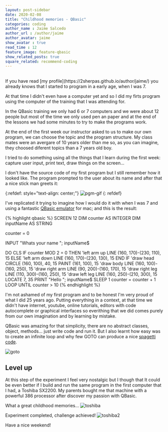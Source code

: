 ```yaml
---
layout: post-sidebar
date: 2020-02-08
title: "Childhood memories - QBasic"
categories: coding
author_name : Jaime Salcedo
author_url : /author/jaime
author_avatar: jaime
show_avatar : true
read_time : 12
feature_image: feature-qbasic
show_related_posts: true
square_related: recommend-coding
---
```


<br>
If you have read [my profile](https://2sherpas.github.io/author/jaime/) you already knows that I started to program in a early age, when I was 7.

At that time I didn't even have a computer yet and so I did my firts program using the computer of the training that I was attending for.

In the QBasic training we only had 6 or 7 computers and we were about 12 people but most of the time we only used pen an paper and at the end of the lessons we had some minutes to try to make the programs work.  

At the end of the first week our instructor asked to us to make our own program, we can choose the topic and the program structure. My class mates were an avergare of 10 years older than me so, as you can imagine, they choosed diferent topics than a 7 years old boy.

I tried to do something using all the things that I learn during the first week: capture user input, print text, draw things on the screen...

I don't have the source code of my first program but I still remember how it looked like.
The program prompted to the user about its name and after that a nice stick man greets it:

{:refdef: style="text-align: center;"}
![pgm-gif]({{site.url}}/{{site.baseurl}}img/post-assets/qbasic_img_0.gif)
{: refdef}

I've replicated it trying to imagine how I would do it with when I was 7 and using a fantastic [QBasic emulator](https://www.qb64.org/portal/) for mac; and this is the result:

{% highlight qbasic %}
SCREEN 12
DIM counter AS INTEGER
DIM inputName AS STRING

counter = 0

INPUT "Whats your name "; inputName$

DO
    CLS
    IF counter MOD 2 = 0 THEN
        'left arm up
        LINE (160, 170)-(230, 110), 15
    ELSE
        'left arm down
        LINE (160, 170)-(230, 130), 15
    END IF
    'draw head
    CIRCLE (160, 100), 40, 15
    PAINT (161, 100), 15
    'draw body
    LINE (160, 100)-(160, 250), 15
    'draw right arm
    LINE (90, 200)-(160, 170), 15
    'draw right leg
    LINE (110, 300)-(160, 250), 15
    'draw left leg
    LINE (160, 250)-(210, 300), 15
    LOCATE 7, 35
    PRINT "Hello "; inputName$
    SLEEP 1
    counter = counter + 1
LOOP UNTIL counter > 10
{% endhighlight %} 

I'm not ashamed of my first program and to be honest I'm very proud of what I did 25 years ago. Putting everything in a context, at that time we didn't have internet, youtube, online tutorials, editors with code autocomplete or graphical interfaces so everithing that we did comes purely from our own imagination and by learning by mistake.

QBasic was amazing for that simplicity, there are no abstract classes, object, methods... just write code and run it.
But I also learnt how easy was to create an infinite loop and why few GOTO can produce a nice [spagetti code](https://en.wikipedia.org/wiki/Spaghetti_code).

![goto]({{site.url}}/{{site.baseurl}}img/post-assets/qbasic_goto.png)

## Level up

At this step of the experiment I feel very nostalgic but I though that It could be even better if I build and run the same program in the first computer that I had, a Toshiba SX2200. My parents bought me that machine with a powerful 386 processor after discover my passion with QBasic.

What a great childhood memories...
![toshiba]({{site.url}}/{{site.baseurl}}img/post-assets/qbasic_img_1.jpg)

Experiment completed, challenge achieved!
![toshiba2]({{site.url}}/{{site.baseurl}}img/post-assets/qbasic_img_2.jpg)

Have a nice weekend!